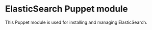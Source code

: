 # ElasticSearch Puppet module

This Puppet module is used for installing and managing ElasticSearch.